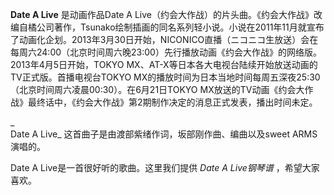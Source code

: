 

**Date A Live** 是动画作品Date A
Live（约会大作战）的片头曲。《约会大作战》改编自橘公司著作，Tsunako绘制插画的同名系列轻小说。小说在2011年11月就宣布了动画化企划。2013年3月30日开始，NICONICO直播（ニコニコ生放送）会在每周六24:00（北京时间周六晚23:00）先行播放动画《约会大作战》的网络版。2013年4月5日开始，TOKYO
MX、AT-X等日本各大电视台陆续开始放送动画的TV正式版。首播电视台TOKYO
MX的播放时间为日本当地时间每周五深夜25:30（北京时间周六凌晨00:30）。在6月21日TOKYO
MX放送的TV动画《约会大作战》最终话中，《约会大作战》第2期制作决定的消息正式发表，播出时间未定。

_  
Date A Live_ 这首曲子是由渡部紫绪作词，坂部刚作曲、编曲以及sweet ARMS演唱的。

  
Date A Live是一首很好听的歌曲。这里我们提供 _Date A Live钢琴谱_ ，希望大家喜欢。

